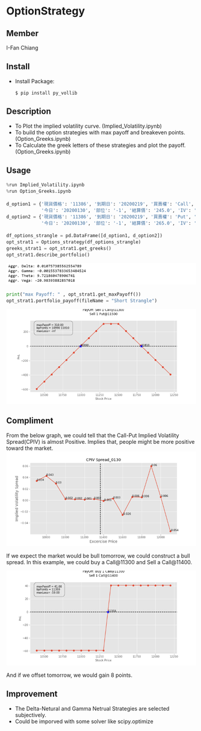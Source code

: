 # OptionStrategy
 
Member
--------------
I-Fan Chiang


Install
--------------
 * Install Package:
    ```
    $ pip install py_vollib      
    ```

Description
-------------- 
* To Plot the implied volatility curve. (Implied_Volatility.ipynb)
* To build the option strategies with max payoff and breakeven points. (Option_Greeks.ipynb)
* To Calculate the greek letters of these strategies and plot the payoff. (Option_Greeks.ipynb)

Usage
-------------- 
```python
%run Implied_Volatility.ipynb
%run Option_Greeks.ipynb

d_option1 = {'現貨價格': '11386', '到期日': '20200219', '買賣權': 'Call', '履約價': '11300', 
             '今日': '20200130', '部位': '-1', '結算價': '245.0', 'IV': '0.196352'}
d_option2 = {'現貨價格': '11386', '到期日': '20200219', '買賣權': 'Put', '履約價': '11500', 
             '今日': '20200130', '部位': '-1', '結算價': '265.0', 'IV': '0.179389'}

df_options_strangle = pd.DataFrame([d_option1, d_option2])
opt_strat1 = Options_strategy(df_options_strangle)
greeks_strat1 = opt_strat1.get_greeks()
opt_strat1.describe_portfolio()
```
 ![alt text](https://github.com/A2Zntu/OptionStrategy/blob/master/Graph/Greeks_example.PNG "Greek letters")

```python
print("max Payoff: " , opt_strat1.get_maxPayoff())
opt_strat1.portfolio_payoff(fileName = "Short Strangle")
```
 ![alt text](https://github.com/A2Zntu/OptionStrategy/blob/master/Graph/Short%20Strangle.png "Short Strangle")

Compliment
-------------- 

From the below graph, we could tell that the Call-Put Implied Volatility Spread(CPIV) is almost Positive. 
Implies that, people might be more positive toward the market. 
![alt text](https://github.com/A2Zntu/OptionStrategy/blob/master/Graph/CPIV%20Spread_0130.png "CPIV 0130")

If we expect the market would be bull tomorrow, we could construct a bull spread. 
In this example, we could buy a Call@11300 and Sell a Call@11400. 

![alt text](https://github.com/A2Zntu/OptionStrategy/blob/master/Graph/Bull%20Spread.png "Bull Spread")

And if we offset tomorrow, we would gain 8 points. 



Improvement
-------------- 
* The Delta-Netural and Gamma Netrual Strategies are selected subjectively. 
* Could be imporved with some solver like scipy.optimize
